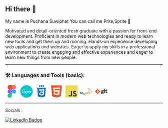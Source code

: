 ## Hi there 👋

My name is Puchana Suwiphat 
You can call me Prite,Sprite 🧃

Motivated and detail-oriented fresh graduate with a passion for front-end development. Proficient in modern web technologies and ready to learn new tools and get them up and running. Hands-on experience developing web applications and websites. Eager to apply my skills in a professional environment to create engaging and effective experiences and eager to learn new things from new people.

---

### :hammer_and_wrench: Languages and Tools (basic): 
<div>
  <img src="https://github.com/devicons/devicon/blob/master/icons/figma/figma-original.svg" title="figma" alt="figma" width="40" height="40"/>&nbsp;
    <img src="https://github.com/devicons/devicon/blob/master/icons/canva/canva-original.svg" title="canva" alt="canva" width="40" height="40"/>&nbsp;
  <img src="https://github.com/devicons/devicon/blob/master/icons/css3/css3-plain-wordmark.svg"  title="CSS3" alt="CSS" width="40" height="40"/>&nbsp;
  <img src="https://github.com/devicons/devicon/blob/master/icons/html5/html5-original.svg" title="HTML5" alt="HTML" width="40" height="40"/>&nbsp;
  <img src="https://github.com/devicons/devicon/blob/master/icons/javascript/javascript-original.svg" title="JavaScript" alt="JavaScript" width="40" height="40"/>&nbsp;
  <img src="https://github.com/devicons/devicon/blob/master/icons/mysql/mysql-original-wordmark.svg" title="MySQL"  alt="MySQL" width="40" height="40"/>&nbsp;
  <img src="https://github.com/devicons/devicon/blob/master/icons/git/git-original-wordmark.svg" title="Git" **alt="Git" width="40" height="40"/>

</div>

---

Socials : 
<div id="badges">
  <a href="your-github-URL">
    <img src="[https://img.shields.io/badge/LinkedIn-blue?style=for-the-badge&logo=linkedin&logoColor=white](https://github.com/pchanu023)" alt="LinkedIn Badge"/>
  </a>

</div>
